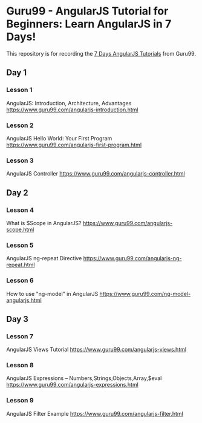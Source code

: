 # Guru99 - AngularJS Tutorial for Beginners: Learn AngularJS in 7 Days!

This repository is for recording the [7 Days AngularJS Tutorials](https://www.guru99.com/angularjs-tutorial.html) from Guru99.

## Day 1
### Lesson 1
AngularJS: Introduction, Architecture, Advantages
https://www.guru99.com/angularjs-introduction.html
 
### Lesson 2
AngularJS Hello World: Your First Program
https://www.guru99.com/angularjs-first-program.html
 
### Lesson 3
AngularJS Controller
https://www.guru99.com/angularjs-controller.html

## Day 2

### Lesson 4
What is $Scope in AngularJS?
https://www.guru99.com/angularjs-scope.html
 
### Lesson 5
AngularJS ng-repeat Directive
https://www.guru99.com/angularjs-ng-repeat.html
 
### Lesson 6
How to use "ng-model" in AngularJS
https://www.guru99.com/ng-model-angularjs.html


## Day 3

### Lesson 7
AngularJS Views Tutorial
https://www.guru99.com/angularjs-views.html
 
### Lesson 8
AngularJS Expressions – Numbers,Strings,Objects,Array,$eval
https://www.guru99.com/angularjs-expressions.html
 
### Lesson 9
AngularJS Filter Example
https://www.guru99.com/angularjs-filter.html
